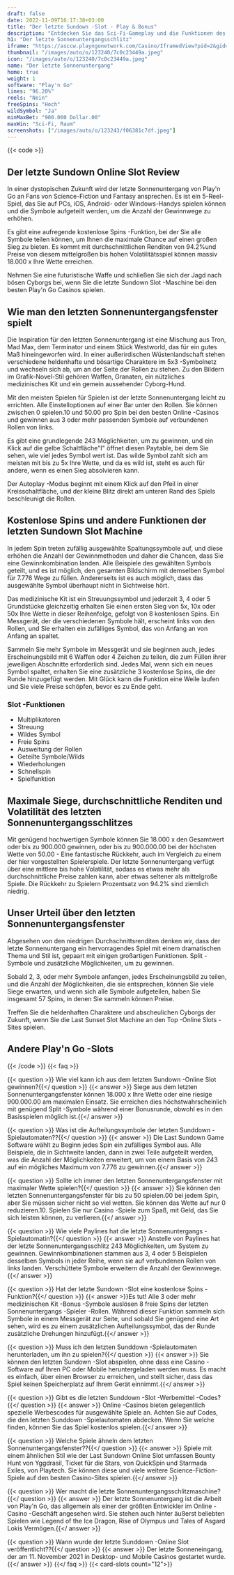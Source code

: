 ```yaml
---
draft: false
date: 2022-11-09T16:17:38+03:00
title: "Der letzte Sundown -Slot - Play & Bonus"
description: "Entdecken Sie das Sci-Fi-Gameplay und die Funktionen des letzten Sundown-Online-Slot in unserer vollständigen Bewertung. Wir zeigen auch, wo wir es mit dem besten Casino -Bonus spielen können."
h1: "Der letzte Sonnenuntergangsschlitz"
iframe: "https://asccw.playngonetwork.com/Casino/IframedView?pid=2&gid=thelastsundown&lang=en_US&practice=1&channel=desktop&div=flashobject&width=100%25&height=100%25&user=&password=&ctx=&demo=2&brand=&lobby=&rccurrentsessiontime=0&rcintervaltime=0&rcaccounthistoryurl=&rccontinueurl=&rcexiturl=&rchistoryurlmode=&autoplaylimits=0&autoplayreset=0&callback=flashCallback&rcmga=&resourcelevel=0&site=https://www.bigwinboard.com&hasjackpots=False&country=&pauseplay=&playlimit=&selftest=&sessiontime=&coreweburl=https://asccw.playngonetwork.com/&showpoweredby=True"
thumbnail: "/images/auto/o/123240/7c0c23449a.jpeg"
icon: "/images/auto/o/123240/7c0c23449a.jpeg"
name: "Der letzte Sonnenuntergang"
home: true
weight: 1
software: "Play'n Go"
lines: "96.20%"
reels: "Nein"
freeSpins: "Hoch"
wildSymbol: "Ja"
minMaxBet: "900.000 Dollar.00"
maxWin: "Sci-Fi, Raum"
screenshots: ["/images/auto/o/123243/f06381c7df.jpeg"]
---
```


{{< code >}}<h2>Der letzte Sundown Online Slot Review</h2><p>In einer dystopischen Zukunft wird der letzte Sonnenuntergang von Play'n Go an Fans von Science-Fiction und Fantasy ansprechen. Es ist ein 5-Reel-Spiel, das Sie auf PCs, iOS, Android- oder Windows-Handys spielen können und die Symbole aufgeteilt werden, um die Anzahl der Gewinnwege zu erhöhen.</p><p>Es gibt eine aufregende kostenlose Spins -Funktion, bei der Sie alle Symbole teilen können, um Ihnen die maximale Chance auf einen großen Sieg zu bieten. Es kommt mit durchschnittlichen Renditen von 94.2%und Preise von diesem mittelgroßen bis hohen Volatilitätsspiel können massiv 18.000 x Ihre Wette erreichen.</p><p>Nehmen Sie eine futuristische Waffe und schließen Sie sich der Jagd nach bösen Cyborgs bei, wenn Sie die letzte Sundown Slot -Maschine bei den besten Play'n Go Casinos spielen.</p><h2>Wie man den letzten Sonnenuntergangsfenster spielt</h2><p>Die Inspiration für den letzten Sonnenuntergang ist eine Mischung aus Tron, Mad Max, dem Terminator und einem Stück Westworld, das für ein gutes Maß hineingeworfen wird. In einer außerirdischen Wüstenlandschaft stehen verschiedene heldenhafte und bösartige Charaktere im 5x3 -Symbolnetz und wechseln sich ab, um an der Seite der Rollen zu stehen. Zu den Bildern im Grafik-Novel-Stil gehören Waffen, Granaten, ein nützliches medizinisches Kit und ein gemein aussehender Cyborg-Hund.</p><p>Mit den meisten Spielen für Spielen ist der letzte Sonnenuntergang leicht zu errichten. Alle Einstelloptionen auf einer Bar unter den Rollen. Sie können zwischen 0 spielen.10 und 50.00 pro Spin bei den besten Online -Casinos und gewinnen aus 3 oder mehr passenden Symbole auf verbundenen Rollen von links.</p><p>Es gibt eine grundlegende 243 Möglichkeiten, um zu gewinnen, und ein Klick auf die gelbe Schaltfläche"I" öffnet diesen Paytable, bei dem Sie sehen, wie viel jedes Symbol wert ist. Das wilde Symbol zahlt sich am meisten mit bis zu 5x Ihre Wette, und da es wild ist, steht es auch für andere, wenn es einen Sieg absolvieren kann.</p><p>Der Autoplay -Modus beginnt mit einem Klick auf den Pfeil in einer Kreisschaltfläche, und der kleine Blitz direkt am unteren Rand des Spiels beschleunigt die Rollen.</p><h2>Kostenlose Spins und andere Funktionen der letzten Sundown Slot Machine</h2><p>In jedem Spin treten zufällig ausgewählte Spaltungssymbole auf, und diese erhöhen die Anzahl der Gewinnmethoden und daher die Chancen, dass Sie eine Gewinnkombination landen. Alle Beispiele des gewählten Symbols geteilt, und es ist möglich, den gesamten Bildschirm mit demselben Symbol für 7.776 Wege zu füllen. Andererseits ist es auch möglich, dass das ausgewählte Symbol überhaupt nicht in Sichtweise hört.</p><p>Das medizinische Kit ist ein Streuungssymbol und jederzeit 3, 4 oder 5 Grundstücke gleichzeitig erhalten Sie einen ersten Sieg von 5x, 10x oder 50x Ihre Wette in dieser Reihenfolge, gefolgt von 8 kostenlosen Spins. Ein Messgerät, der die verschiedenen Symbole hält, erscheint links von den Rollen, und Sie erhalten ein zufälliges Symbol, das von Anfang an von Anfang an spaltet.</p><p>Sammeln Sie mehr Symbole im Messgerät und sie beginnen auch, jedes Erscheinungsbild mit 6 Waffen oder 4 Zeichen zu teilen, die zum Füllen ihrer jeweiligen Abschnitte erforderlich sind. Jedes Mal, wenn sich ein neues Symbol spaltet, erhalten Sie eine zusätzliche 3 kostenlose Spins, die der Runde hinzugefügt werden. Mit Glück kann die Funktion eine Weile laufen und Sie viele Preise schöpfen, bevor es zu Ende geht.</p><h3>
Slot -Funktionen</h3><ul>
<li></span>
Multiplikatoren</li>
<li></span>
Streuung</li>
<li></span>
Wildes Symbol</li>
<li></span>
Freie Spins</li>
<li></span>
Ausweitung der Rollen</li>
<li></span>
Geteilte Symbole/Wilds</li>
<li></span>
Wiederholungen</li>
<li></span>
Schnellspin</li>
<li></span>
Spielfunktion</li></ul><h2>Maximale Siege, durchschnittliche Renditen und Volatilität des letzten Sonnenuntergangsschlitzes</h2><p>Mit genügend hochwertigen Symbole können Sie 18.000 x den Gesamtwert oder bis zu 900.000 gewinnen, oder bis zu 900.000.00 bei der höchsten Wette von 50.00 - Eine fantastische Rückkehr, auch im Vergleich zu einem der hier vorgestellten Spielerspiele. Der letzte Sonnenuntergang verfügt über eine mittlere bis hohe Volatilität, sodass es etwas mehr als durchschnittliche Preise zahlen kann, aber etwas seltener als mittelgroße Spiele. Die Rückkehr zu Spielern Prozentsatz von 94.2% sind ziemlich niedrig.</p><h2>Unser Urteil über den letzten Sonnenuntergangsfenster</h2><p>Abgesehen von den niedrigen Durchschnittsrenditen denken wir, dass der letzte Sonnenuntergang ein hervorragendes Spiel mit einem dramatischen Thema und Stil ist, gepaart mit einigen großartigen Funktionen. Split -Symbole und zusätzliche Möglichkeiten, um zu gewinnen.</p><p>Sobald 2, 3, oder mehr Symbole anfangen, jedes Erscheinungsbild zu teilen, und die Anzahl der Möglichkeiten, die sie entsprechen, können Sie viele Siege erwarten, und wenn sich alle Symbole aufgeteilen, haben Sie insgesamt 57 Spins, in denen Sie sammeln können Preise.</p><p>Treffen Sie die heldenhaften Charaktere und abscheulichen Cyborgs der Zukunft, wenn Sie die Last Sunset Slot Machine an den Top -Online Slots -Sites spielen.</p><h2>Andere Play'n Go -Slots</h2>
{{< /code >}}
{{< faq >}}

{{< question >}} Wie viel kann ich aus dem letzten Sundown -Online Slot gewinnen?{{</ question >}}
{{< answer >}} Siege aus dem letzten Sonnenuntergangsfenster können 18.000 x Ihre Wette oder eine riesige 900.000.00 am maximalen Einsatz. Sie erreichen dies höchstwahrscheinlich mit genügend Split -Symbole während einer Bonusrunde, obwohl es in den Basisspielen möglich ist.{{</ answer >}}

{{< question >}} Was ist die Aufteilungssymbole der letzten Sunddown -Spielautomaten??{{</ question >}}
{{< answer >}} Die Last Sundown Game Software wählt zu Beginn jedes Spin ein zufälliges Symbol aus. Alle Beispiele, die in Sichtweite landen, dann in zwei Teile aufgeteilt werden, was die Anzahl der Möglichkeiten erweitert, um von einem Basis von 243 auf ein mögliches Maximum von 7.776 zu gewinnen.{{</ answer >}}

{{< question >}} Sollte ich immer den letzten Sonnenuntergangsfenster mit maximaler Wette spielen?{{</ question >}}
{{< answer >}} Sie können den letzten Sonnenuntergangsfenster für bis zu 50 spielen.00 bei jedem Spin, aber Sie müssen sicher nicht so viel wetten. Sie können das Wette auf nur 0 reduzieren.10. Spielen Sie nur Casino -Spiele zum Spaß, mit Geld, das Sie sich leisten können, zu verlieren.{{</ answer >}}

{{< question >}} Wie viele Paylines hat die letzte Sonnenuntergangs -Spielautomatin?{{</ question >}}
{{< answer >}} Anstelle von Paylines hat der letzte Sonnenuntergangsschlitz 243 Möglichkeiten, um System zu gewinnen. Gewinnkombinationen stammen aus 3, 4 oder 5 Beispielen desselben Symbols in jeder Reihe, wenn sie auf verbundenen Rollen von links landen. Verschüttete Symbole erweitern die Anzahl der Gewinnwege.{{</ answer >}}

{{< question >}} Hat der letzte Sundown -Slot eine kostenlose Spins -Funktion?{{</ question >}}
{{< answer >}}Es tut! Alle 3 oder mehr medizinischen Kit -Bonus -Symbole auslösen 8 freie Spins der letzten Sonnenuntergangs -Spieler -Rollen. Während dieser Funktion sammeln sich Symbole in einem Messgerät zur Seite, und sobald Sie genügend eine Art sehen, wird es zu einem zusätzlichen Aufteilungssymbol, das der Runde zusätzliche Drehungen hinzufügt.{{</ answer >}}

{{< question >}} Muss ich den letzten Sunddown -Spielautomaten herunterladen, um ihn zu spielen?{{</ question >}}
{{< answer >}} Sie können den letzten Sundown -Slot abspielen, ohne dass eine Casino -Software auf Ihren PC oder Mobile heruntergeladen werden muss. Es macht es einfach, über einen Browser zu erreichen, und stellt sicher, dass das Spiel keinen Speicherplatz auf Ihrem Gerät einnimmt.{{</ answer >}}

{{< question >}} Gibt es die letzten Sunddown -Slot -Werbemittel -Codes?{{</ question >}}
{{< answer >}} Online -Casinos bieten gelegentlich spezielle Werbescodes für ausgewählte Spiele an. Achten Sie auf Codes, die den letzten Sunddown -Spielautomaten abdecken. Wenn Sie welche finden, können Sie das Spiel kostenlos spielen.{{</ answer >}}

{{< question >}} Welche Spiele ähneln dem letzten Sonnenuntergangsfenster??{{</ question >}}
{{< answer >}} Spiele mit einem ähnlichen Stil wie der Last Sundown Online Slot umfassen Bounty Hunt von Yggdrasil, Ticket für die Stars, von QuickSpin und Starmada Exiles, von Playtech. Sie können diese und viele weitere Science-Fiction-Spiele auf den besten Casino-Sites spielen.{{</ answer >}}

{{< question >}} Wer macht die letzte Sonnenuntergangsschlitzmaschine?{{</ question >}}
{{< answer >}} Der letzte Sonnenuntergang ist die Arbeit von Play'n Go, das allgemein als einer der größten Entwickler im Online -Casino -Geschäft angesehen wird. Sie stehen auch hinter äußerst beliebten Spielen wie Legend of the Ice Dragon, Rise of Olympus und Tales of Asgard Lokis Vermögen.{{</ answer >}}

{{< question >}} Wann wurde der letzte Sunddown -Online Slot veröffentlicht??{{</ question >}}
{{< answer >}} Der letzte Sonneneingang, der am 11. November 2021 in Desktop- und Mobile Casinos gestartet wurde.{{</ answer >}}
{{</ faq >}}
{{< card-slots count="12">}}